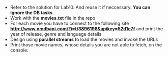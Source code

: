 * Refer to the solution for Lab10. And reuse it if neccessary. **You can ignore the DB tasks**
* Work with the __movies.txt__ file in the repo
* For each movie you have to connect to the following site __**http://www.omdbapi.com/?i=tt3896198&apikey=52d1c7f**__ and print the year of release, genre and language details
* Design using **parallel streams** to load the movies and invoke the URLs
* Print those movie names, whose details you are not able to fetch, on the console.


